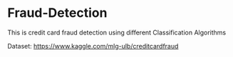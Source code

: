 # Fraud-Detection
This is credit card fraud detection using different Classification Algorithms

Dataset: https://www.kaggle.com/mlg-ulb/creditcardfraud
